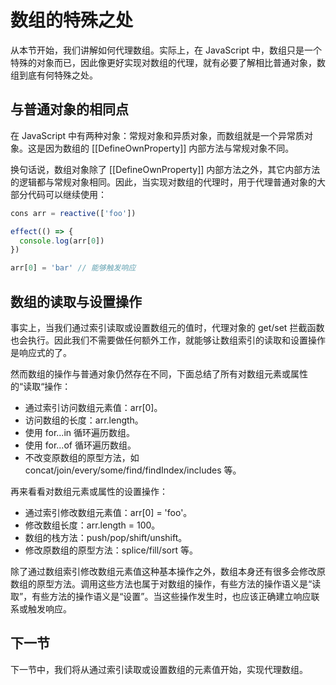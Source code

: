 # 数组的特殊之处
从本节开始，我们讲解如何代理数组。实际上，在 JavaScript 中，数组只是一个特殊的对象而已，因此像更好实现对数组的代理，就有必要了解相比普通对象，数组到底有何特殊之处。

## 与普通对象的相同点
在 JavaScript 中有两种对象：常规对象和异质对象，而数组就是一个异常质对象。这是因为数组的 [[DefineOwnProperty]] 内部方法与常规对象不同。

换句话说，数组对象除了 [[DefineOwnProperty]] 内部方法之外，其它内部方法的逻辑都与常规对象相同。因此，当实现对数组的代理时，用于代理普通对象的大部分代码可以继续使用：
```js
cons arr = reactive(['foo'])

effect(() => {
  console.log(arr[0])
})

arr[0] = 'bar' // 能够触发响应
```
## 数组的读取与设置操作
事实上，当我们通过索引读取或设置数组元的值时，代理对象的 get/set 拦截函数也会执行。因此我们不需要做任何额外工作，就能够让数组索引的读取和设置操作是响应式的了。

然而数组的操作与普通对象仍然存在不同，下面总结了所有对数组元素或属性的“读取“操作：
* 通过索引访问数组元素值：arr[0]。
* 访问数组的长度：arr.length。
* 使用 for...in 循环遍历数组。
* 使用 for...of 循环遍历数组。
* 不改变原数组的原型方法，如 concat/join/every/some/find/findIndex/includes 等。
  
再来看看对数组元素或属性的设置操作：
* 通过索引修改数组元素值：arr[0] = 'foo'。
* 修改数组长度：arr.length = 100。
* 数组的栈方法：push/pop/shift/unshift。
* 修改原数组的原型方法：splice/fill/sort 等。


除了通过数组索引修改数组元素值这种基本操作之外，数组本身还有很多会修改原数组的原型方法。调用这些方法也属于对数组的操作，有些方法的操作语义是“读取”，有些方法的操作语义是“设置”。当这些操作发生时，也应该正确建立响应联系或触发响应。

## 下一节
下一节中，我们将从通过索引读取或设置数组的元素值开始，实现代理数组。